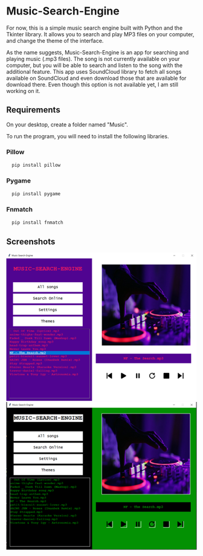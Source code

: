
# Music-Search-Engine
For now, this is a simple music search engine built with Python and the Tkinter library. It allows you to search and play MP3 files on your computer, and change the theme of the interface.

As the name suggests, Music-Search-Engine is an app for searching and playing music (.mp3 files). The song is not currently available on your computer, but you will be able to search and listen to the song with the additional feature. This app uses SoundCloud library to fetch all songs available on SoundCloud and even download those that are available for download there. Even though this option is not available yet, I am still working on it.





## Requirements

On your desktop, create a folder named "Music". 

To run the program, you will need to install the following libraries.


### Pillow

```bash
  pip install pillow
```

### Pygame
```bash
  pip install pygame
```

### Fnmatch
```bash
  pip install fnmatch
```

## Screenshots

![alt text](./assets/music1.png)
![alt text](./assets/music2.png)




